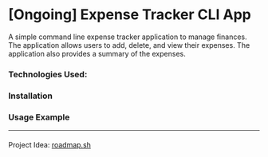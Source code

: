 # [Ongoing] Expense Tracker CLI App

A simple command line expense tracker application to manage finances. The application allows users to add, delete, and view their expenses. The application also provides a summary of the expenses.

### Technologies Used:


### Installation


### Usage Example

_____
####
Project Idea: [roadmap.sh](https://roadmap.sh/projects/expense-tracker) 